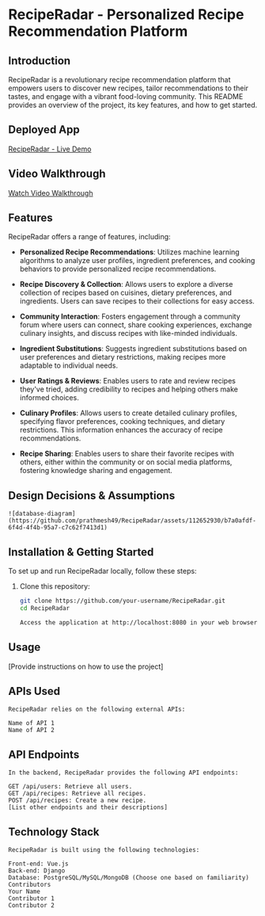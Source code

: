 # RecipeRadar - Personalized Recipe Recommendation Platform

## Introduction

RecipeRadar is a revolutionary recipe recommendation platform that empowers users to discover new recipes, tailor recommendations to their tastes, and engage with a vibrant food-loving community. This README provides an overview of the project, its key features, and how to get started.

## Deployed App

[RecipeRadar - Live Demo](https://your-deployed-app-url.com)

## Video Walkthrough

[Watch Video Walkthrough](https://your-video-walkthrough-url.com)

## Features

RecipeRadar offers a range of features, including:

- **Personalized Recipe Recommendations**: Utilizes machine learning algorithms to analyze user profiles, ingredient preferences, and cooking behaviors to provide personalized recipe recommendations.

- **Recipe Discovery & Collection**: Allows users to explore a diverse collection of recipes based on cuisines, dietary preferences, and ingredients. Users can save recipes to their collections for easy access.

- **Community Interaction**: Fosters engagement through a community forum where users can connect, share cooking experiences, exchange culinary insights, and discuss recipes with like-minded individuals.

- **Ingredient Substitutions**: Suggests ingredient substitutions based on user preferences and dietary restrictions, making recipes more adaptable to individual needs.

- **User Ratings & Reviews**: Enables users to rate and review recipes they've tried, adding credibility to recipes and helping others make informed choices.

- **Culinary Profiles**: Allows users to create detailed culinary profiles, specifying flavor preferences, cooking techniques, and dietary restrictions. This information enhances the accuracy of recipe recommendations.

- **Recipe Sharing**: Enables users to share their favorite recipes with others, either within the community or on social media platforms, fostering knowledge sharing and engagement.

## Design Decisions & Assumptions

    ![database-diagram](https://github.com/prathmesh49/RecipeRadar/assets/112652930/b7a0afdf-6f4d-4f4b-95a7-c7c62f7413d1)


## Installation & Getting Started

To set up and run RecipeRadar locally, follow these steps:

1. Clone this repository:
   ```bash
   git clone https://github.com/your-username/RecipeRadar.git
   cd RecipeRadar

   Access the application at http://localhost:8080 in your web browser.

## Usage

   [Provide instructions on how to use the project]

## APIs Used

    RecipeRadar relies on the following external APIs:

    Name of API 1
    Name of API 2

## API Endpoints

    In the backend, RecipeRadar provides the following API endpoints:

    GET /api/users: Retrieve all users.
    GET /api/recipes: Retrieve all recipes.
    POST /api/recipes: Create a new recipe.
    [List other endpoints and their descriptions]

## Technology Stack

    RecipeRadar is built using the following technologies:

    Front-end: Vue.js
    Back-end: Django
    Database: PostgreSQL/MySQL/MongoDB (Choose one based on familiarity)
    Contributors
    Your Name
    Contributor 1
    Contributor 2
